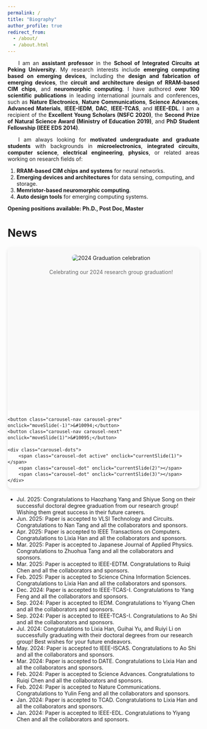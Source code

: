 ```yaml
---
permalink: /
title: "Biography"
author_profile: true
redirect_from: 
  - /about/
  - /about.html
---
```


<p style="text-indent: 2em; text-align: justify;">
I am an <strong>assistant professor</strong> in the <strong>School of Integrated Circuits at Peking University</strong>. My research interests include <strong>emerging computing based on emerging devices</strong>, including the <strong>design and fabrication of emerging devices</strong>, the <strong>circuit and architecture design of RRAM-based CIM chips</strong>, and <strong>neuromorphic computing</strong>. I have authored <strong>over 100 scientific publications</strong> in leading international journals and conferences, such as <strong>Nature Electronics</strong>, <strong>Nature Communications</strong>, <strong>Science Advances</strong>, <strong>Advanced Materials</strong>, <strong>IEEE-IEDM</strong>, <strong>DAC</strong>, <strong>IEEE-TCAS</strong>, and <strong>IEEE-EDL</strong>. I am a recipient of the <strong>Excellent Young Scholars (NSFC 2020)</strong>, the <strong>Second Prize of Natural Science Award (Ministry of Education 2019)</strong>, and <strong>PhD Student Fellowship (IEEE EDS 2014)</strong>.
</p>

<p style="text-indent: 2em; text-align: justify;">
I am always looking for <strong>motivated undergraduate and graduate students</strong> with backgrounds in <strong>microelectronics</strong>, <strong>integrated circuits</strong>, <strong>computer science</strong>, <strong>electrical engineering</strong>, <strong>physics</strong>, or related areas working on research fields of:
</p>

1. **RRAM-based CIM chips and systems** for neural networks.
2. **Emerging devices and architectures** for data sensing, computing, and storage.
3. **Memristor-based neuromorphic computing**.
4. **Auto design tools** for emerging computing systems.

**Opening positions available: Ph.D., Post Doc, Master**

News
======
<style>
.carousel-container {
    position: relative;
    max-width: 800px;
    margin: 20px auto;
    overflow: hidden;
    border-radius: 10px;
    box-shadow: 0 4px 8px rgba(0,0,0,0.1);
}

.carousel-slides {
    display: flex;
    transition: transform 0.5s ease-in-out;
}

.carousel-slide {
    min-width: 100%;
    text-align: center;
    padding: 20px;
    background: #f9f9f9;
}

.carousel-slide img {
    max-width: 90%;
    height: auto;
    border-radius: 8px;
    margin-bottom: 10px;
}

.carousel-slide p {
    margin: 10px 0;
    font-size: 14px;
    color: #666;
}

.carousel-nav {
    position: absolute;
    top: 50%;
    transform: translateY(-50%);
    background: rgba(0,0,0,0.5);
    color: white;
    border: none;
    padding: 10px 15px;
    cursor: pointer;
    border-radius: 50%;
    font-size: 18px;
}

.carousel-nav:hover {
    background: rgba(0,0,0,0.7);
}

.carousel-prev {
    left: 10px;
}

.carousel-next {
    right: 10px;
}

.carousel-dots {
    text-align: center;
    padding: 20px 0;
}

.carousel-dot {
    height: 12px;
    width: 12px;
    margin: 0 5px;
    background-color: #bbb;
    border-radius: 50%;
    display: inline-block;
    cursor: pointer;
    transition: background-color 0.3s ease;
}

.carousel-dot.active,
.carousel-dot:hover {
    background-color: #717171;
}
</style>

<div class="carousel-container">
    <div class="carousel-slides" id="carouselSlides">
        <div class="carousel-slide">
            <img src="../images/news1.jpg" alt="2024 Graduation celebration"/>
            <p>Celebrating our 2024 research group graduation!</p>
        </div>
        <div class="carousel-slide">
            <img src="../images/news2.jpg" alt="IEDM presentation"/>
            <p>Yiyang Chen presenting at 2024 IEDM.</p>
        </div>
        <!-- Add more slides here as needed -->
        <div class="carousel-slide">
            <img src="../images/news3.jpg" alt="VLSI presentation"/>
            <p>Latest research activities in our lab.</p>
        </div>
    </div>
    
    <button class="carousel-nav carousel-prev" onclick="moveSlide(-1)">&#10094;</button>
    <button class="carousel-nav carousel-next" onclick="moveSlide(1)">&#10095;</button>
    
    <div class="carousel-dots">
        <span class="carousel-dot active" onclick="currentSlide(1)"></span>
        <span class="carousel-dot" onclick="currentSlide(2)"></span>
        <span class="carousel-dot" onclick="currentSlide(3)"></span>
    </div>
</div>

<script>
let slideIndex = 0;
const slides = document.getElementById('carouselSlides');
const totalSlides = document.querySelectorAll('.carousel-slide').length;
const dots = document.querySelectorAll('.carousel-dot');

function showSlide(index) {
    if (index >= totalSlides) slideIndex = 0;
    if (index < 0) slideIndex = totalSlides - 1;
    
    slides.style.transform = `translateX(-${slideIndex * 100}%)`;
    
    dots.forEach(dot => dot.classList.remove('active'));
    dots[slideIndex].classList.add('active');
}

function moveSlide(direction) {
    slideIndex += direction;
    showSlide(slideIndex);
}

function currentSlide(index) {
    slideIndex = index - 1;
    showSlide(slideIndex);
}

// Auto-slide functionality (optional)
setInterval(() => {
    slideIndex++;
    showSlide(slideIndex);
}, 5000);
</script>

* Jul. 2025: Congratulations to Haozhang Yang and Shiyue Song on their successful doctoral degree graduation from our research group! Wishing them great success in their future careers.
* Jun. 2025: Paper is accepted to VLSI Technology and Circuits. Congratulations to Nan Tang and all the collaborators and sponsors.
* Apr. 2025: Paper is accepted to IEEE Transactions on Computers. Congratulations to Lixia Han and all the collaborators and sponsors.
* Mar. 2025: Paper is accepted to Japanese Journal of Applied Physics. Congratulations to Zhuohua Tang and all the collaborators and sponsors.
* Mar. 2025: Paper is accepted to IEEE-EDTM. Congratulations to Ruiqi Chen and all the collaborators and sponsors.
* Feb. 2025: Paper is accepted to Science China Information Sciences. Congratulations to Lixia Han and all the collaborators and sponsors.
* Dec. 2024: Paper is accepted to IEEE-TCAS-I. Congratulations to Yang Feng and all the collaborators and sponsors.
* Sep. 2024: Paper is accepted to IEDM. Congratulations to Yiyang Chen and all the collaborators and sponsors.
* Sep. 2024: Paper is accepted to IEEE-TCAS-I. Congratulations to Ao Shi and all the collaborators and sponsors.
* Jul. 2024: Congratulations to Lixia Han, Guihai Yu, and Ruiyi Li on successfully graduating with their doctoral degrees from our research group! Best wishes for your future endeavors.
* May. 2024: Paper is accepted to IEEE-ISCAS. Congratulations to Ao Shi and all the collaborators and sponsors.
* Mar. 2024: Paper is accepted to DATE. Congratulations to Lixia Han and all the collaborators and sponsors.
* Feb. 2024: Paper is accepted to Science Advances. Congratulations to Ruiqi Chen and all the collaborators and sponsors.
* Feb. 2024: Paper is accepted to Nature Communications. Congratulations to Yulin Feng and all the collaborators and sponsors.
* Jan. 2024: Paper is accepted to TCAD. Congratulations to Lixia Han and all the collaborators and sponsors.
* Jan. 2024: Paper is accepted to IEEE-EDL. Congratulations to Yiyang Chen and all the collaborators and sponsors.

